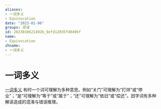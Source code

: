 ```yaml
---
aliases:
- 一词多义
- Equivocation
date: "2023-01-06"
groups: 谬误
id: 20230106214926_9efd12035f4049bf
name:
- Equivocation
zhname:
- 一词多义
---
```


# 一词多义

[一词多义](https://zh.wikipedia.org/wiki/%E6%AD%A7%E7%BE%A9%E8%AC%AC%E8%AA%A4#%E4%B8%80%E8%A9%9E%E5%A4%9A%E7%BE%A9) 有时一个词可理解为多种意思。例如“关门”可理解为“打烊”或“停业”；“是”可理解为“等于”或“属于”；“还”可理解为“依旧”或“偿还”。因字词有多种解读造成的混淆与错误推理。
